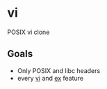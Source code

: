 # vi
POSIX vi clone

## Goals
- Only POSIX and libc headers
- every [vi](https://pubs.opengroup.org/onlinepubs/9699919799/utilities/vi.html) and [ex](https://pubs.opengroup.org/onlinepubs/9699919799/utilities/ex.html) feature

